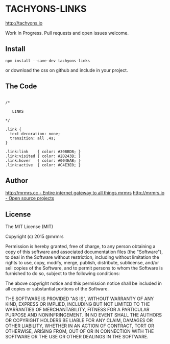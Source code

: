 # TACHYONS-LINKS

http://tachyons.io

Work In Progress. Pull requests and open issues welcome.

## Install
```
npm install --save-dev tachyons-links
```
or download the css on github and include in your project.

## The Code
```

/*

   LINKS

*/

.link {
  text-decoration: none;
  transition: all .4s;
}

.link:link    { color: #30BBDB; }
.link:visited { color: #2D243B; }
.link:hover   { color: #004EAB; }
.link:active  { color: #C4E3E0; }
```

## Author

[http://mrmrs.cc - Entire internet gateway to all things mrmrs](http://mrmrs.cc)
[http://mrmrs.io - Open source projects](http://mrmrs.io)

## License

The MIT License (MIT)

Copyright (c) 2015 @mrmrs

Permission is hereby granted, free of charge, to any person obtaining a copy
of this software and associated documentation files (the "Software"), to deal
in the Software without restriction, including without limitation the rights
to use, copy, modify, merge, publish, distribute, sublicense, and/or sell
copies of the Software, and to permit persons to whom the Software is
furnished to do so, subject to the following conditions:

The above copyright notice and this permission notice shall be included in
all copies or substantial portions of the Software.

THE SOFTWARE IS PROVIDED "AS IS", WITHOUT WARRANTY OF ANY KIND, EXPRESS OR
IMPLIED, INCLUDING BUT NOT LIMITED TO THE WARRANTIES OF MERCHANTABILITY,
FITNESS FOR A PARTICULAR PURPOSE AND NONINFRINGEMENT. IN NO EVENT SHALL THE
AUTHORS OR COPYRIGHT HOLDERS BE LIABLE FOR ANY CLAIM, DAMAGES OR OTHER
LIABILITY, WHETHER IN AN ACTION OF CONTRACT, TORT OR OTHERWISE, ARISING FROM,
OUT OF OR IN CONNECTION WITH THE SOFTWARE OR THE USE OR OTHER DEALINGS IN
THE SOFTWARE.

